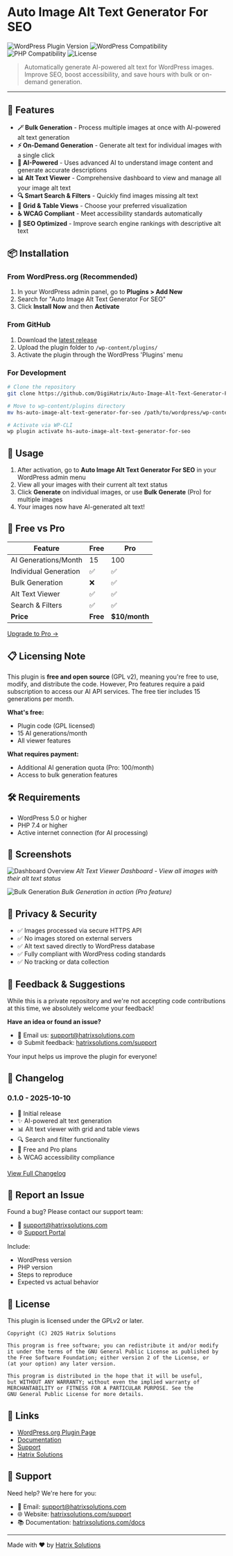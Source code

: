 # Auto Image Alt Text Generator For SEO

![WordPress Plugin Version](https://img.shields.io/badge/version-0.1.0-blue)
![WordPress Compatibility](https://img.shields.io/badge/wordpress-5.0%2B-brightgreen)
![PHP Compatibility](https://img.shields.io/badge/php-7.4%2B-purple)
![License](https://img.shields.io/badge/license-GPLv2%2B-orange)

> Automatically generate AI-powered alt text for WordPress images. Improve SEO, boost accessibility, and save hours with bulk or on-demand generation.

---

## 🚀 Features

- **🪄 Bulk Generation** - Process multiple images at once with AI-powered alt text generation
- **⚡ On-Demand Generation** - Generate alt text for individual images with a single click
- **🧠 AI-Powered** - Uses advanced AI to understand image content and generate accurate descriptions
- **📊 Alt Text Viewer** - Comprehensive dashboard to view and manage all your image alt text
- **🔍 Smart Search & Filters** - Quickly find images missing alt text
- **📱 Grid & Table Views** - Choose your preferred visualization
- **♿ WCAG Compliant** - Meet accessibility standards automatically
- **🎯 SEO Optimized** - Improve search engine rankings with descriptive alt text

## 📦 Installation

### From WordPress.org (Recommended)

1. In your WordPress admin panel, go to **Plugins > Add New**
2. Search for "Auto Image Alt Text Generator For SEO"
3. Click **Install Now** and then **Activate**

### From GitHub

1. Download the [latest release](https://github.com/DigiHatrix/Auto-Image-Alt-Text-Generator-For-SEO-wp/releases)
2. Upload the plugin folder to `/wp-content/plugins/`
3. Activate the plugin through the WordPress 'Plugins' menu

### For Development

```bash
# Clone the repository
git clone https://github.com/DigiHatrix/Auto-Image-Alt-Text-Generator-For-SEO-wp.git

# Move to wp-content/plugins directory
mv hs-auto-image-alt-text-generator-for-seo /path/to/wordpress/wp-content/plugins/

# Activate via WP-CLI
wp plugin activate hs-auto-image-alt-text-generator-for-seo
```

## 🎯 Usage

1. After activation, go to **Auto Image Alt Text Generator For SEO** in your WordPress admin menu
2. View all your images with their current alt text status
3. Click **Generate** on individual images, or use **Bulk Generate** (Pro) for multiple images
4. Your images now have AI-generated alt text!

## 💎 Free vs Pro

| Feature               | Free      | Pro |
|---------              |------     |-----|
| AI Generations/Month  | 15        | 100 |
| Individual Generation | ✅        | ✅ |
| Bulk Generation       | ❌        | ✅ |
| Alt Text Viewer       | ✅        | ✅ |
| Search & Filters      | ✅        | ✅ |
| **Price**             | **Free**  | **$10/month** |

[Upgrade to Pro →](https://hatrixsolutions.com/auto-image-alt-text-generator-for-seo/)

## 📋 Licensing Note

This plugin is **free and open source** (GPL v2), meaning you're free to use, modify, and distribute the code. However, Pro features require a paid subscription to access our AI API services. The free tier includes 15 generations per month.

**What's free:**
- Plugin code (GPL licensed)
- 15 AI generations/month
- All viewer features

**What requires payment:**
- Additional AI generation quota (Pro: 100/month)
- Access to bulk generation features

## 🛠️ Requirements

- WordPress 5.0 or higher
- PHP 7.4 or higher
- Active internet connection (for AI processing)

## 📸 Screenshots

![Dashboard Overview](assets/screenshot-1.png)
*Alt Text Viewer Dashboard - View all images with their alt text status*

![Bulk Generation](assets/screenshot-2.png)
*Bulk Generation in action (Pro feature)*

## 🔐 Privacy & Security

- ✅ Images processed via secure HTTPS API
- ✅ No images stored on external servers
- ✅ Alt text saved directly to WordPress database
- ✅ Fully compliant with WordPress coding standards
- ✅ No tracking or data collection

## 💬 Feedback & Suggestions

While this is a private repository and we're not accepting code contributions at this time, we absolutely welcome your feedback!

**Have an idea or found an issue?**
- 📧 Email us: support@hatrixsolutions.com
- 🌐 Submit feedback: [hatrixsolutions.com/support](https://hatrixsolutions.com/support)

Your input helps us improve the plugin for everyone!

## 📝 Changelog

### 0.1.0 - 2025-10-10

- 🎉 Initial release
- ✨ AI-powered alt text generation
- 📊 Alt text viewer with grid and table views
- 🔍 Search and filter functionality
- 💎 Free and Pro plans
- ♿ WCAG accessibility compliance

[View Full Changelog](CHANGELOG.md)

## 🐛 Report an Issue

Found a bug? Please contact our support team:
- 📧 support@hatrixsolutions.com
- 🌐 [Support Portal](https://hatrixsolutions.com/support)

Include:
- WordPress version
- PHP version
- Steps to reproduce
- Expected vs actual behavior

## 📄 License

This plugin is licensed under the GPLv2 or later.

```
Copyright (C) 2025 Hatrix Solutions

This program is free software; you can redistribute it and/or modify
it under the terms of the GNU General Public License as published by
the Free Software Foundation; either version 2 of the License, or
(at your option) any later version.

This program is distributed in the hope that it will be useful,
but WITHOUT ANY WARRANTY; without even the implied warranty of
MERCHANTABILITY or FITNESS FOR A PARTICULAR PURPOSE. See the
GNU General Public License for more details.
```

## 🔗 Links

- [WordPress.org Plugin Page](https://wordpress.org/plugins/hs-auto-image-alt-text-generator-for-seo/)
- [Documentation](https://hatrixsolutions.com/docs/auto-image-alt-text-generator)
- [Support](https://hatrixsolutions.com/support)
- [Hatrix Solutions](https://hatrixsolutions.com)

## 💬 Support

Need help? We're here for you:

- 📧 Email: support@hatrixsolutions.com
- 🌐 Website: [hatrixsolutions.com/support](https://hatrixsolutions.com/support)
- 📚 Documentation: [hatrixsolutions.com/docs](https://hatrixsolutions.com/docs)

---

Made with ❤️ by [Hatrix Solutions](https://hatrixsolutions.com)
